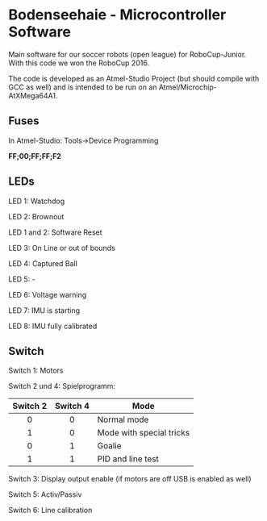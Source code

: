 # Bodenseehaie - Microcontroller Software
Main software for our soccer robots (open league) for RoboCup-Junior. 
With this code we won the RoboCup 2016. 

The code is developed as an Atmel-Studio Project (but should compile with GCC as well) and is intended to be run on an Atmel/Microchip-AtXMega64A1.

## Fuses
In Atmel-Studio: Tools->Device Programming

**FF;00;FF;FF;F2**

## LEDs
LED 1: Watchdog
	
LED 2: Brownout
	
LED 1 and 2: Software Reset
	
LED 3: On Line or out of bounds
	
LED 4: Captured Ball
	
LED 5: -
	
LED 6: Voltage warning
	
LED 7: IMU is starting
	
LED 8: IMU fully calibrated

## Switch
Switch 1: Motors

Switch 2 und 4: Spielprogramm:

| Switch 2 | Switch 4  | Mode |
|:----------:|:-----------:|---------------------------------------------|
| 0          | 0           | Normal mode | 
| 1          | 0           | Mode with special tricks |
| 0          | 1           | Goalie |
| 1          | 1           | PID and line test |

Switch 3: Display output enable (if motors are off USB is enabled as well)

Switch 5: Activ/Passiv

Switch 6: Line calibration
